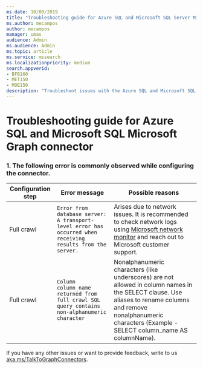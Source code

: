 ```yaml
---
ms.date: 10/08/2019
title: "Troubleshooting guide for Azure SQL and Microsoft SQL Server Microsoft Graph connector for Microsoft Search"
ms.author: mecampos
author: mecampos
manager: umas
audience: Admin
ms.audience: Admin
ms.topic: article
ms.service: mssearch
ms.localizationpriority: medium
search.appverid:
- BFB160
- MET150
- MOE150
description: "Troubleshoot issues with the Azure SQL and Microsoft SQL Microsoft Graph connector for Microsoft Search."
---
```


# Troubleshooting guide for Azure SQL and Microsoft SQL Microsoft Graph connector

### 1. The following error is commonly observed while configuring the connector.

| Configuration step | Error message | Possible reasons |
| ------------ | ------------ | ------------ |
| Full crawl | `Error from database server: A transport-level error has occurred when receiving results from the server.` | Arises due to network issues. It is recommended to check network logs using [Microsoft network monitor](https://www.microsoft.com/download/details.aspx?id=4865) and reach out to Microsoft customer support. |
| Full crawl | `Column column_name returned from full crawl SQL query contains non-alphanumeric character` | Nonalphanumeric characters (like underscores) are not allowed in column names in the SELECT clause. Use aliases to rename columns and remove nonalphanumeric characters (Example - SELECT column_name AS columnName). |

If you have any other issues or want to provide feedback, write to us [aka.ms/TalkToGraphConnectors](https://aka.ms/TalkToGraphConnectors).
